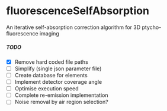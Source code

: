 # fluorescenceSelfAbsorption
An iterative self-absorption correction algorithm for 3D ptycho-fluorescence imaging

##### TODO
- [x] Remove hard coded file paths
- [ ] Simplify (single json parameter file)
- [ ] Create database for elements
- [ ] Implement detector coverage angle
- [ ] Optimise execution speed
- [ ] Complete re-emission implementation
- [ ] Noise removal by air region selection?

